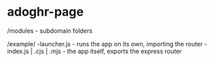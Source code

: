 # adoghr-page

/modules - subdomain folders

/example/
  -launcher.js - runs the app on its own, importing the router
  -index.js | .cjs | .mjs - the app itself, exports the express router
